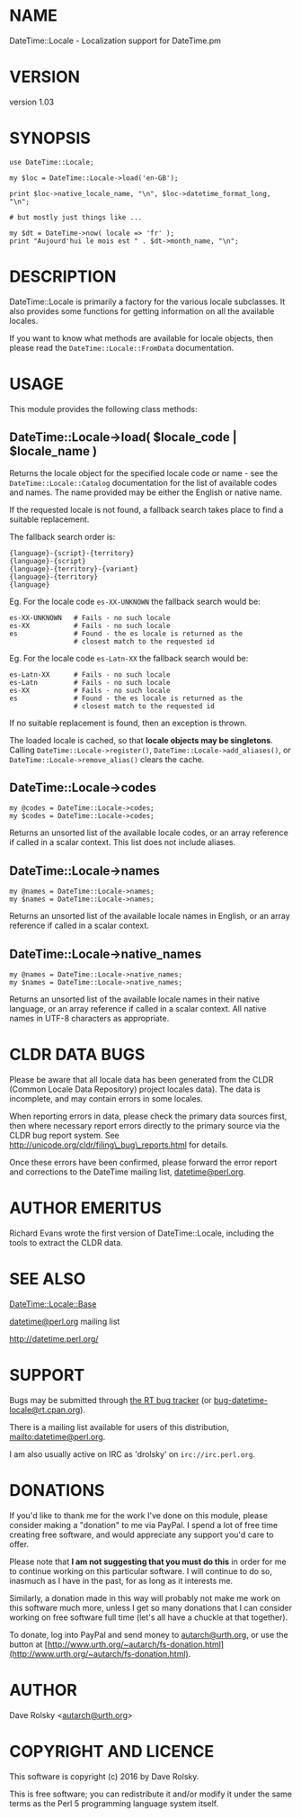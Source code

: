 # NAME

DateTime::Locale - Localization support for DateTime.pm

# VERSION

version 1.03

# SYNOPSIS

    use DateTime::Locale;

    my $loc = DateTime::Locale->load('en-GB');

    print $loc->native_locale_name, "\n", $loc->datetime_format_long, "\n";

    # but mostly just things like ...

    my $dt = DateTime->now( locale => 'fr' );
    print "Aujourd'hui le mois est " . $dt->month_name, "\n";

# DESCRIPTION

DateTime::Locale is primarily a factory for the various locale subclasses. It
also provides some functions for getting information on all the available
locales.

If you want to know what methods are available for locale objects, then please
read the `DateTime::Locale::FromData` documentation.

# USAGE

This module provides the following class methods:

## DateTime::Locale->load( $locale\_code | $locale\_name )

Returns the locale object for the specified locale code or name - see the
`DateTime::Locale::Catalog` documentation for the list of available codes and
names. The name provided may be either the English or native name.

If the requested locale is not found, a fallback search takes place to
find a suitable replacement.

The fallback search order is:

    {language}-{script}-{territory}
    {language}-{script}
    {language}-{territory}-{variant}
    {language}-{territory}
    {language}

Eg. For the locale code `es-XX-UNKNOWN` the fallback search would be:

    es-XX-UNKNOWN   # Fails - no such locale
    es-XX           # Fails - no such locale
    es              # Found - the es locale is returned as the
                    # closest match to the requested id

Eg. For the locale code `es-Latn-XX` the fallback search would be:

    es-Latn-XX      # Fails - no such locale
    es-Latn         # Fails - no such locale
    es-XX           # Fails - no such locale
    es              # Found - the es locale is returned as the
                    # closest match to the requested id

If no suitable replacement is found, then an exception is thrown.

The loaded locale is cached, so that **locale objects may be
singletons**. Calling `DateTime::Locale->register()`, `DateTime::Locale->add_aliases()`, or `DateTime::Locale->remove_alias()`
clears the cache.

## DateTime::Locale->codes

    my @codes = DateTime::Locale->codes;
    my $codes = DateTime::Locale->codes;

Returns an unsorted list of the available locale codes, or an array reference if
called in a scalar context. This list does not include aliases.

## DateTime::Locale->names

    my @names = DateTime::Locale->names;
    my $names = DateTime::Locale->names;

Returns an unsorted list of the available locale names in English, or an array
reference if called in a scalar context.

## DateTime::Locale->native\_names

    my @names = DateTime::Locale->native_names;
    my $names = DateTime::Locale->native_names;

Returns an unsorted list of the available locale names in their native
language, or an array reference if called in a scalar context. All native
names in UTF-8 characters as appropriate.

# CLDR DATA BUGS

Please be aware that all locale data has been generated from the CLDR (Common
Locale Data Repository) project locales data). The data is incomplete, and may
contain errors in some locales.

When reporting errors in data, please check the primary data sources first,
then where necessary report errors directly to the primary source via the CLDR
bug report system. See http://unicode.org/cldr/filing\_bug\_reports.html for
details.

Once these errors have been confirmed, please forward the error report and
corrections to the DateTime mailing list, datetime@perl.org.

# AUTHOR EMERITUS

Richard Evans wrote the first version of DateTime::Locale, including the tools
to extract the CLDR data.

# SEE ALSO

[DateTime::Locale::Base](https://metacpan.org/pod/DateTime::Locale::Base)

datetime@perl.org mailing list

http://datetime.perl.org/

# SUPPORT

Bugs may be submitted through [the RT bug tracker](http://rt.cpan.org/Public/Dist/Display.html?Name=DateTime-Locale)
(or [bug-datetime-locale@rt.cpan.org](mailto:bug-datetime-locale@rt.cpan.org)).

There is a mailing list available for users of this distribution,
[mailto:datetime@perl.org](mailto:datetime@perl.org).

I am also usually active on IRC as 'drolsky' on `irc://irc.perl.org`.

# DONATIONS

If you'd like to thank me for the work I've done on this module, please
consider making a "donation" to me via PayPal. I spend a lot of free time
creating free software, and would appreciate any support you'd care to offer.

Please note that **I am not suggesting that you must do this** in order for me
to continue working on this particular software. I will continue to do so,
inasmuch as I have in the past, for as long as it interests me.

Similarly, a donation made in this way will probably not make me work on this
software much more, unless I get so many donations that I can consider working
on free software full time (let's all have a chuckle at that together).

To donate, log into PayPal and send money to autarch@urth.org, or use the
button at [http://www.urth.org/~autarch/fs-donation.html](http://www.urth.org/~autarch/fs-donation.html).

# AUTHOR

Dave Rolsky &lt;autarch@urth.org>

# COPYRIGHT AND LICENCE

This software is copyright (c) 2016 by Dave Rolsky.

This is free software; you can redistribute it and/or modify it under
the same terms as the Perl 5 programming language system itself.
